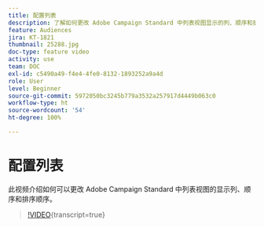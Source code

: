 ```yaml
---
title: 配置列表
description: 了解如何更改 Adobe Campaign Standard 中列表视图显示的列、顺序和排序顺序。
feature: Audiences
jira: KT-1821
thumbnail: 25288.jpg
doc-type: feature video
activity: use
team: DOC
exl-id: c5490a49-f4e4-4fe0-8132-1893252a9a4d
role: User
level: Beginner
source-git-commit: 5972050bc3245b779a3532a257917d4449b063c0
workflow-type: ht
source-wordcount: '54'
ht-degree: 100%

---
```


# 配置列表

此视频介绍如何可以更改 Adobe Campaign Standard 中列表视图的显示列、顺序和排序顺序。

>[!VIDEO](https://video.tv.adobe.com/v/25288/?learn=on){transcript=true}
